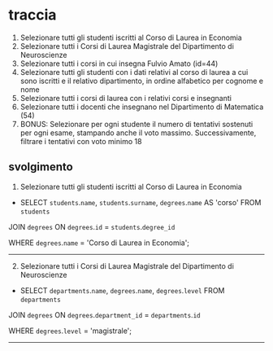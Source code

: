 # traccia

1. Selezionare tutti gli studenti iscritti al Corso di Laurea in Economia
2. Selezionare tutti i Corsi di Laurea Magistrale del Dipartimento di
   Neuroscienze
3. Selezionare tutti i corsi in cui insegna Fulvio Amato (id=44)
4. Selezionare tutti gli studenti con i dati relativi al corso di laurea a cui
   sono iscritti e il relativo dipartimento, in ordine alfabetico per cognome e
   nome
5. Selezionare tutti i corsi di laurea con i relativi corsi e insegnanti
6. Selezionare tutti i docenti che insegnano nel Dipartimento di
   Matematica (54)
7. BONUS: Selezionare per ogni studente il numero di tentativi sostenuti
   per ogni esame, stampando anche il voto massimo. Successivamente,
   filtrare i tentativi con voto minimo 18

## svolgimento

1. Selezionare tutti gli studenti iscritti al Corso di Laurea in Economia

- SELECT `students`.`name`, `students`.`surname`, `degrees`.`name` AS 'corso'
  FROM `students`

JOIN `degrees`
ON `degrees`.`id` = `students`.`degree_id`

WHERE `degrees`.`name` = 'Corso di Laurea in Economia';

---

2. Selezionare tutti i Corsi di Laurea Magistrale del Dipartimento di
   Neuroscienze

- SELECT `departments`.`name`, `degrees`.`name`, `degrees`.`level`
  FROM `departments`

JOIN `degrees`
ON `degrees`.`department_id` = `departments`.`id`

WHERE `degrees`.`level` = 'magistrale';

---
